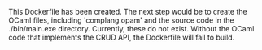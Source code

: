 This Dockerfile has been created. The next step would be to create the OCaml files, including 'complang.opam' and the source code in the ./bin/main.exe directory. Currently, these do not exist. Without the OCaml code that implements the CRUD API, the Dockerfile will fail to build.